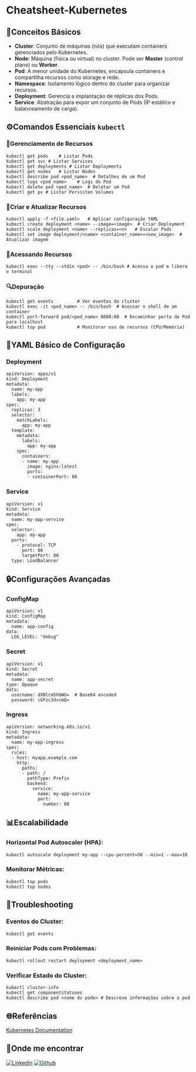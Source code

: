 # Cheatsheet-Kubernetes

## 📒Conceitos Básicos
- **Cluster**: Conjunto de máquinas (nós) que executam containers gerenciados pelo Kubernetes.
- **Node**: Máquina (física ou virtual) no cluster. Pode ser **Master** (control plane) ou **Worker**.
- **Pod**: A menor unidade do Kubernetes, encapsula containers e compartilha recursos como storage e rede.
- **Namespace**: Isolamento lógico dentro do cluster para organizar recursos.
- **Deployment**: Gerencia a implantação de réplicas dos Pods.
- **Service**: Abstração para expor um conjunto de Pods (IP estático e balanceamento de carga).

## ⚙️Comandos Essenciais `kubectl`

### 📂Gerenciamento de Recursos

```
kubectl get pods	# Listar Pods
kubectl get svc	# Listar Services
kubectl get deployments	# Listar Deployments
kubectl get nodes	# Listar Nodes
kubectl describe pod <pod_name>  # Detalhes de um Pod
kubectl logs <pod_name>    # Logs do Pod
kubectl delete pod <pod_name>  # Deletar um Pod
kubectl get pv # Listar Persisten Volumes
```

### 🚀Criar e Atualizar Recursos

```
kubectl apply -f <file.yaml>   # Aplicar configuração YAML
kubectl create deployment <name> --image=<image>  # Criar Deployment
kubectl scale deployment <name> --replicas=<n>   # Escalar Pods
kubectl set image deployment/<name> <container_name>=<new_image>  # Atualizar imagem
```

### 🚀Acessando Recursos

```
kubectl exec --tty --stdin <pod> -- /bin/bash # Acessa o pod e libera o terminal 
```

### 🔍Depuração

```
kubectl get events         # Ver eventos do cluster
kubectl exec -it <pod_name> -- /bin/bash  # Acessar o shell de um container
kubectl port-forward pod/<pod_name> 8080:80  # Encaminhar porta do Pod para localhost
kubectl top pod            # Monitorar uso de recursos (CPU/Memória)
```

## 📝YAML Básico de Configuração

### Deployment

```
apiVersion: apps/v1
kind: Deployment
metadata:
  name: my-app
  labels:
    app: my-app
spec:
  replicas: 3
  selector:
    matchLabels:
      app: my-app
  template:
    metadata:
      labels:
        app: my-app
    spec:
      containers:
      - name: my-app
        image: nginx:latest
        ports:
        - containerPort: 80
```

### Service

```
apiVersion: v1
kind: Service
metadata:
  name: my-app-service
spec:
  selector:
    app: my-app
  ports:
    - protocol: TCP
      port: 80
      targetPort: 80
  type: LoadBalancer
```

## 🔒Configurações Avançadas

### ConfigMap

```
apiVersion: v1
kind: ConfigMap
metadata:
  name: app-config
data:
  LOG_LEVEL: "debug"
```

### Secret

```
apiVersion: v1
kind: Secret
metadata:
  name: app-secret
type: Opaque
data:
  username: dXNlcm5hbWU=  # Base64 encoded
  password: cGFzc3dvcmQ=
```

### Ingress

```
apiVersion: networking.k8s.io/v1
kind: Ingress
metadata:
  name: my-app-ingress
spec:
  rules:
  - host: myapp.example.com
    http:
      paths:
      - path: /
        pathType: Prefix
        backend:
          service:
            name: my-app-service
            port:
              number: 80
```

## 📊Escalabilidade

### Horizontal Pod Autoscaler (HPA):

```
kubectl autoscale deployment my-app --cpu-percent=50 --min=1 --max=10
```

### Monitorar Métricas:

```
kubectl top pods
kubectl top nodes
```

## 🔧Troubleshooting

### Eventos do Cluster:

```
kubectl get events
```

### Reiniciar Pods com Problemas:

```
kubectl rollout restart deployment <deployment_name>
```

### Verificar Estado do Cluster:

```
kubectl cluster-info
kubectl get componentstatuses
kubectl describe pod <nome do pode> # Descreve informações sobre o pod 
```


## 🌐Referências
[Kubernetes Documentation](https://kubernetes.io/)

## 🔎Onde me encontrar
[![LinkedIn](https://img.shields.io/badge/LinkedIn-000?style=for-the-badge&logo=linkedin&logoColor=0E76A8)](https://www.linkedin.com/in/jalisson-xavier/)
[![Github](https://img.shields.io/badge/Github-000?style=for-the-badge&logo=github)](https://github.com/jalisson-xavier)



